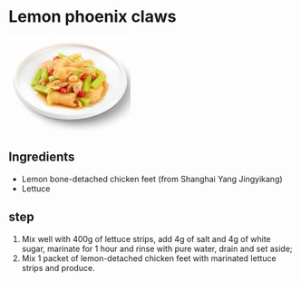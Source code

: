 # Lemon phoenix claws

![柠檬凤爪](/images/柠檬凤爪.jpg)

## Ingredients

- Lemon bone-detached chicken feet (from Shanghai Yang Jingyikang)
- Lettuce

## step

1. Mix well with 400g of lettuce strips, add 4g of salt and 4g of white sugar, marinate for 1 hour and rinse with pure water, drain and set aside;
2. Mix 1 packet of lemon-detached chicken feet with marinated lettuce strips and produce.
